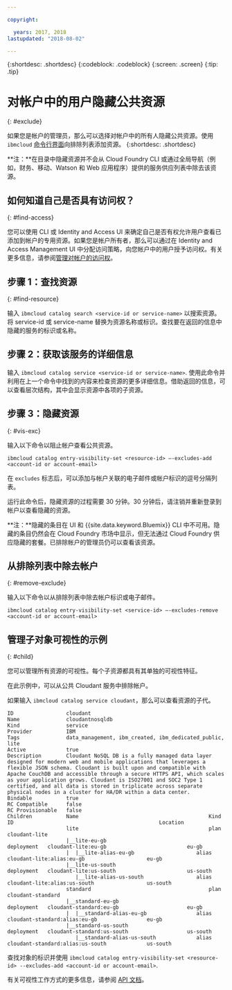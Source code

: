 ```yaml
---

copyright:

  years: 2017, 2018
lastupdated: "2018-08-02"

---
```


{:shortdesc: .shortdesc}
{:codeblock: .codeblock}
{:screen: .screen}
{:tip: .tip}

# 对帐户中的用户隐藏公共资源
{: #exclude}

如果您是帐户的管理员，那么可以选择对帐户中的所有人隐藏公共资源。使用 `ibmcloud` [命令行界面](/docs/cli/reference/ibmcloud/bx_cli.html#bluemix_catalog_entry_visibility_set)向排除列表添加资源。
{:shortdesc: .shortdesc}

**注：**在目录中隐藏资源并不会从 Cloud Foundry CLI 或通过全局导航（例如，财务、移动、Watson 和 Web 应用程序）提供的服务供应列表中除去该资源。

## 如何知道自己是否具有访问权？
{: #find-access}

您可以使用 CLI 或 Identity and Access UI 来确定自己是否有权允许用户查看已添加到帐户的专用资源。如果您是帐户所有者，那么可以通过在 Identity and Access Management UI 中分配访问策略，向您帐户中的用户授予访问权。有关更多信息，请参阅[管理对帐户的访问权](access.html)。

## 步骤 1：查找资源
{: #find-resource}

输入 `ibmcloud catalog search <service-id or service-name>` 以搜索资源。将 service-id 或 service-name 替换为资源名称或标识。查找要在返回的信息中隐藏的服务的标识或名称。

## 步骤 2：获取该服务的详细信息

输入 `ibmcloud catalog service <service-id or service-name>`. 使用此命令并利用在上一个命令中找到的内容来检查资源的更多详细信息。借助返回的信息，可以查看层次结构，其中会显示资源中各项的子资源。

## 步骤 3：隐藏资源
{: #vis-exc}

输入以下命令以阻止帐户查看公共资源。

`ibmcloud catalog entry-visibility-set <resource-id> —-excludes-add <account-id or account-email>`

在 `excludes` 标志后，可以添加与帐户关联的电子邮件或帐户标识的逗号分隔列表。

运行此命令后，隐藏资源的过程需要 30 分钟。30 分钟后，请注销并重新登录到帐户以查看隐藏的资源。

**注：**隐藏的条目在 UI 和 {{site.data.keyword.Bluemix}} CLI 中不可用。隐藏的条目仍然会在 Cloud Foundry 市场中显示，但无法通过 Cloud Foundry 供应隐藏的套餐。已排除帐户的管理员仍可以查看该资源。

## 从排除列表中除去帐户
{: #remove-exclude}

输入以下命令以从排除列表中除去帐户标识或电子邮件。

`ibmcloud catalog entry-visibility-set <service-id> —-excludes-remove <account-id or account-email>`

## 管理子对象可视性的示例
{: #child}

您可以管理所有资源的可视性。每个子资源都具有其单独的可视性特征。

在此示例中，可以从公共 Cloudant 服务中排除帐户。

如果输入 `ibmcloud catalog service cloudant`，那么可以查看资源的子代。

```
ID                 cloudant
Name               cloudantnosqldb
Kind               service
Provider           IBM
Tags               data_management, ibm_created, ibm_dedicated_public, lite
Active             true
Description        Cloudant NoSQL DB is a fully managed data layer designed for modern web and mobile applications that leverages a flexible JSON schema. Cloudant is built upon and compatible with Apache CouchDB and accessible through a secure HTTPS API, which scales as your application grows. Cloudant is ISO27001 and SOC2 Type 1 certified, and all data is stored in triplicate across separate physical nodes in a cluster for HA/DR within a data center.
Bindable           true
RC Compatible      false
RC Provisionable   false
Children           Name                                          Kind         ID                                               Location
                   lite                                          plan         cloudant-lite
                   |__lite-eu-gb                             deployment   cloudant-lite:eu-gb                          eu-gb
                   |  |__lite-alias-eu-gb                    alias        cloudant-lite:alias:eu-gb                    eu-gb
                   |__lite-us-south                          deployment   cloudant-lite:us-south                       us-south
                      |__lite-alias-us-south                 alias        cloudant-lite:alias:us-south                 us-south
                   standard                                      plan         cloudant-standard
                   |__standard-eu-gb                         deployment   cloudant-standard:eu-gb                      eu-gb
                   |  |__standard-alias-eu-gb                alias        cloudant-standard:alias:eu-gb                eu-gb
                   |__standard-us-south                      deployment   cloudant-standard:us-south                   us-south
                      |__standard-alias-us-south             alias        cloudant-standard:alias:us-south             us-south
```

查找对象的标识并使用 `ibmcloud catalog entry-visibility-set <resource-id> --excludes-add <account-id or account-email>`.

有关可视性工作方式的更多信息，请参阅 [API 文档](https://console.bluemix.net/apidocs/globalcatalog)。
